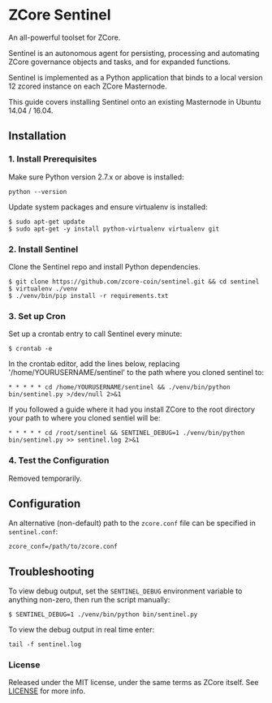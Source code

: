 # ZCore Sentinel

An all-powerful toolset for ZCore.

Sentinel is an autonomous agent for persisting, processing and automating ZCore governance objects and tasks, and for expanded functions.

Sentinel is implemented as a Python application that binds to a local version 12 zcored instance on each ZCore Masternode.

This guide covers installing Sentinel onto an existing Masternode in Ubuntu 14.04 / 16.04.

## Installation

### 1. Install Prerequisites

Make sure Python version 2.7.x or above is installed:

    python --version

Update system packages and ensure virtualenv is installed:

    $ sudo apt-get update
    $ sudo apt-get -y install python-virtualenv virtualenv git

### 2. Install Sentinel

Clone the Sentinel repo and install Python dependencies.

    $ git clone https://github.com/zcore-coin/sentinel.git && cd sentinel
    $ virtualenv ./venv
    $ ./venv/bin/pip install -r requirements.txt

### 3. Set up Cron

Set up a crontab entry to call Sentinel every minute:

    $ crontab -e

In the crontab editor, add the lines below, replacing '/home/YOURUSERNAME/sentinel' to the path where you cloned sentinel to:

    * * * * * cd /home/YOURUSERNAME/sentinel && ./venv/bin/python bin/sentinel.py >/dev/null 2>&1
    
If you followed a guide where it had you install ZCore to the root directory your path to where you cloned sentiel will be:

    * * * * * cd /root/sentinel && SENTINEL_DEBUG=1 ./venv/bin/python bin/sentinel.py >> sentinel.log 2>&1

### 4. Test the Configuration

Removed temporarily.

## Configuration

An alternative (non-default) path to the `zcore.conf` file can be specified in `sentinel.conf`:

    zcore_conf=/path/to/zcore.conf

## Troubleshooting

To view debug output, set the `SENTINEL_DEBUG` environment variable to anything non-zero, then run the script manually:

    $ SENTINEL_DEBUG=1 ./venv/bin/python bin/sentinel.py
    
To view the debug output in real time enter:

    tail -f sentinel.log

### License

Released under the MIT license, under the same terms as ZCore itself. See [LICENSE](LICENSE) for more info.

